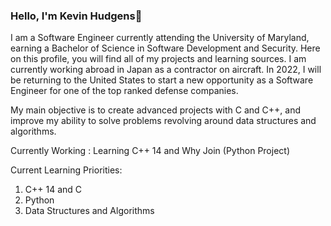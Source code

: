 ### Hello, I'm Kevin Hudgens👋

I am a Software Engineer currently attending the University of Maryland, earning a Bachelor of Science in Software Development and Security. Here on this profile, you will find all of my projects and learning sources. I am currently working abroad in Japan as a contractor on aircraft. In 2022, I will be returning to the United States to start a new opportunity as a Software Engineer for one of the top ranked defense companies. 

My main objective is to create advanced projects with C and C++, and improve my ability to solve problems revolving around data structures and algorithms.

Currently Working : Learning C++ 14 and Why Join (Python Project)
        
Current Learning Priorities:
1. C++ 14 and C
2. Python
3. Data Structures and Algorithms
